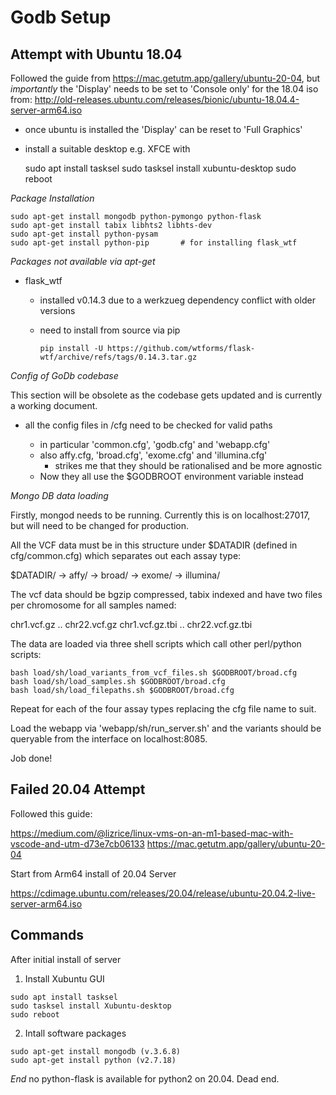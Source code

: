 # Godb Setup

## Attempt with Ubuntu 18.04

Followed the guide from https://mac.getutm.app/gallery/ubuntu-20-04,
but *importantly* the 'Display' needs to be set to 'Console only' for
the 18.04 iso from:
http://old-releases.ubuntu.com/releases/bionic/ubuntu-18.04.4-server-arm64.iso

  * once ubuntu is installed the 'Display' can be reset to 'Full Graphics'
  * install a suitable desktop e.g. XFCE with

    sudo apt install tasksel
    sudo tasksel install xubuntu-desktop
    sudo reboot

*Package Installation*

    sudo apt-get install mongodb python-pymongo python-flask 
    sudo apt-get install tabix libhts2 libhts-dev
    sudo apt-get install python-pysam
    sudo apt-get install python-pip       # for installing flask_wtf
    

*Packages not available via apt-get*

  * flask_wtf
    * installed v0.14.3 due to a werkzueg dependency conflict with older versions
    * need to install from source via pip

          pip install -U https://github.com/wtforms/flask-wtf/archive/refs/tags/0.14.3.tar.gz

*Config of GoDb codebase*

This section will be obsolete as the codebase gets updated and is currently a 
working document.

  * all the config files in <root>/cfg need to be checked for valid paths
    * in particular 'common.cfg', 'godb.cfg' and 'webapp.cfg'
    * also affy.cfg, 'broad.cfg', 'exome.cfg' and 'illumina.cfg'
      * strikes me that they should be rationalised and be more agnostic
    * Now they all use the $GODBROOT environment variable instead

*Mongo DB data loading*

Firstly, mongod needs to be running. Currently this is on localhost:27017, but 
will need to be changed for production.

All the VCF data must be in this structure under $DATADIR (defined in 
cfg/common.cfg) which separates out each assay type:

  $DATADIR/
    -> affy/
    -> broad/
    -> exome/
    -> illumina/

The vcf data should be bgzip compressed, tabix indexed and have two files per 
chromosome for all samples named:

  chr1.vcf.gz     .. chr22.vcf.gz
  chr1.vcf.gz.tbi .. chr22.vcf.gz.tbi

The data are loaded via three shell scripts which call other perl/python scripts:

    bash load/sh/load_variants_from_vcf_files.sh $GODBROOT/broad.cfg
    bash load/sh/load_samples.sh $GODBROOT/broad.cfg
    bash load/sh/load_filepaths.sh $GODBROOT/broad.cfg

Repeat for each of the four assay types replacing the cfg file name to suit.

Load the webapp via 'webapp/sh/run_server.sh' and the variants should be
queryable from the interface on localhost:8085.

Job done!

## Failed 20.04 Attempt

Followed this guide:

  https://medium.com/@lizrice/linux-vms-on-an-m1-based-mac-with-vscode-and-utm-d73e7cb06133
  https://mac.getutm.app/gallery/ubuntu-20-04

Start from Arm64 install of 20.04 Server

  https://cdimage.ubuntu.com/releases/20.04/release/ubuntu-20.04.2-live-server-arm64.iso

## Commands

After initial install of server

  1. Install Xubuntu GUI
 
    sudo apt install tasksel
    sudo tasksel install Xubuntu-desktop
    sudo reboot
 
  2. Intall software packages
 
    sudo apt-get install mongodb (v.3.6.8)
    sudo apt-get install python (v2.7.18)

*End* no python-flask is available for python2 on 20.04. Dead end.
